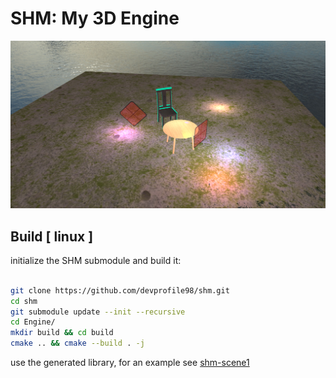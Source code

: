 # SHM: My 3D Engine

![alt text](https://github.com/devprofile98/shm-scene1/blob/main/images/scene2.png?raw=true) 

## Build [ linux ]
initialize the SHM submodule and build it:
```bash

git clone https://github.com/devprofile98/shm.git
cd shm
git submodule update --init --recursive
cd Engine/
mkdir build && cd build
cmake .. && cmake --build . -j
```

use the generated library, for an example see [shm-scene1](https://github.com/devprofile98/shm-scene1.git)

